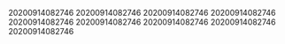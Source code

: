 20200914082746
20200914082746
20200914082746
20200914082746
20200914082746
20200914082746
20200914082746
20200914082746
20200914082746
